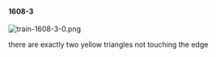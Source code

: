 #### 1608-3
![train-1608-3-0.png](https://github.com/lil-lab/nlvr/raw/master/nlvr/train/images/62/train-1608-3-0.png "train-1608-3-0.png")

there are exactly two yellow triangles not touching the edge
